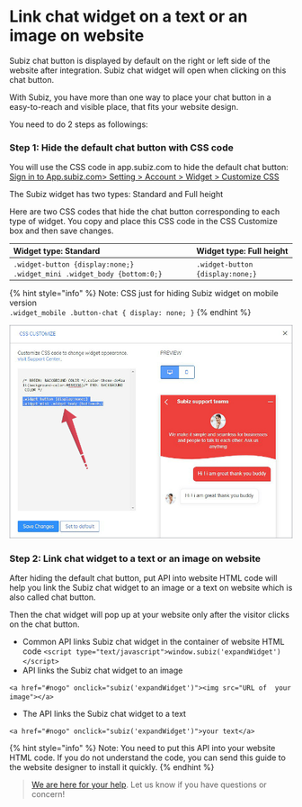 # Link chat widget on a text or an image on website

Subiz chat button is displayed by default on the right or left side of the website after integration. Subiz chat widget will open when clicking on this chat button.

With Subiz, you have more than one way to place your chat button in a easy-to-reach and visible place, that fits your website design.

You need to do 2 steps as followings:

### Step 1: Hide the default chat button with CSS code

You will use the CSS code in app.subiz.com to hide the default chat button: [Sign in to App.subiz.com&gt; Setting &gt; Account &gt; Widget &gt; Customize CSS](https://app.subiz.com/settings/widget-setting)

The Subiz widget has two types: Standard and Full height

Here are two CSS codes that hide the chat button corresponding to each type of widget. You copy and place this CSS code in the CSS Customize box and then save changes.

| Widget type: Standard | Widget type: Full height |
| :--- | :--- |
|  `.widget-button {display:none;}  .widget_mini .widget_body {bottom:0;}` |  `.widget-button {display:none;}` |

{% hint style="info" %}
Note: CSS just for hiding Subiz widget on mobile version  
 `.widget_mobile .button-chat { display: none; }`
{% endhint %}

![CSS customize box of Subiz](../../../.gitbook/assets/api-widget.jpg)

### Step 2: Link chat widget to a text or an image on website

After hiding the default chat button, put API into website HTML code will help you link the Subiz chat widget to an image or a text on website which is also called chat button.

Then the chat widget will pop up at your website only after the visitor clicks on the chat button.

* Common API links Subiz chat widget in the container of website HTML code  `<script type="text/javascript">window.subiz('expandWidget') </script>` 
* API links the Subiz chat widget to an image

```text
<a href="#nogo" onclick="subiz('expandWidget')"><img src="URL of  your image"></a>
```

* The API links the Subiz chat widget to a text

```text
<a href="#nogo" onclick="subiz('expandWidget')">your text</a>
```

{% hint style="info" %}
Note: You need to put this API into your website HTML code. If you do not understand the code, you can send this guide to the website designer to install it quickly.
{% endhint %}

> ​[We are here for your help](https://subiz.com/vi/faqs.html). Let us know if you have questions or concern!

  



